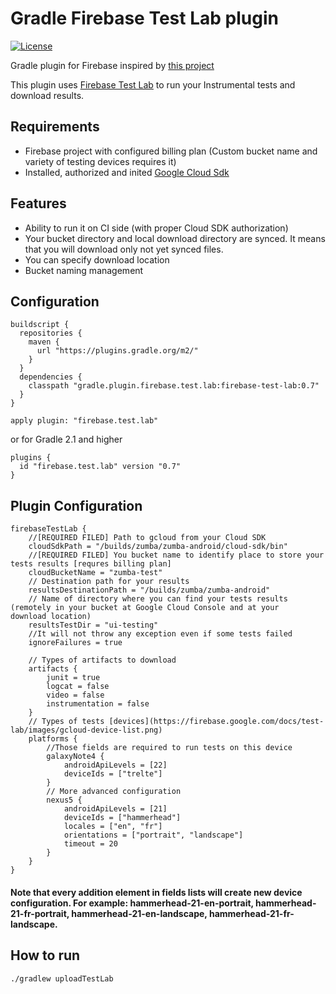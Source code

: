 # Gradle Firebase Test Lab plugin

[![License](https://img.shields.io/badge/License-Apache%202.0-yellowgreen.svg)](https://www.apache.org/licenses/LICENSE-2.0)

Gradle plugin for Firebase inspired by [this project](https://github.com/gildor/gradle-firebase-test-lab-plugin)

This plugin uses [Firebase Test Lab](https://firebase.google.com/docs/test-lab/) to run your Instrumental tests and download results.

## Requirements
- Firebase project with configured billing plan (Custom bucket name and variety of testing devices requires it)
- Installed, authorized and inited [Google Cloud Sdk](https://cloud.google.com/sdk/?utm_source=google&utm_medium=cpc&utm_campaign=2017-q1-cloud-emea-gcp-bkws-freetrial&gclid=CLCGn7b0wdQCFcwaGAodGqsJqA&dclid=CIW1srb0wdQCFZvNsgodLwkBjQ)

## Features
- Ability to run it on CI side (with proper Cloud SDK authorization)
- Your bucket directory and local download directory are synced. It means that you will download only not yet synced files.
- You can specify download location
- Bucket naming management

## Configuration

```
buildscript {
  repositories {
    maven {
      url "https://plugins.gradle.org/m2/"
    }
  }
  dependencies {
    classpath "gradle.plugin.firebase.test.lab:firebase-test-lab:0.7"
  }
}

apply plugin: "firebase.test.lab"
```
or for Gradle 2.1 and higher
```
plugins {
  id "firebase.test.lab" version "0.7"
}
```
## Plugin Configuration

```
firebaseTestLab {
    //[REQUIRED FILED] Path to gcloud from your Cloud SDK
    cloudSdkPath = "/builds/zumba/zumba-android/cloud-sdk/bin"
    //[REQUIRED FILED] You bucket name to identify place to store your tests results [requres billing plan]
    cloudBucketName = "zumba-test"
    // Destination path for your results
    resultsDestinationPath = "/builds/zumba/zumba-android"
    // Name of directory where you can find your tests results (remotely in your bucket at Google Cloud Console and at your       download location)
    resultsTestDir = "ui-testing"
    //It will not throw any exception even if some tests failed
    ignoreFailures = true

    // Types of artifacts to download
    artifacts {
        junit = true
        logcat = false
        video = false
        instrumentation = false
    }
    // Types of tests [devices](https://firebase.google.com/docs/test-lab/images/gcloud-device-list.png)  
    platforms {
        //Those fields are required to run tests on this device
        galaxyNote4 {
            androidApiLevels = [22]
            deviceIds = ["trelte"]
        }
        // More advanced configuration
        nexus5 {
            androidApiLevels = [21]
            deviceIds = ["hammerhead"]
            locales = ["en", "fr"]
            orientations = ["portrait", "landscape"]
            timeout = 20
        }
    }
}
```
#### Note that every addition element in fields lists will create new device configuration. For example: hammerhead-21-en-portrait, hammerhead-21-fr-portrait, hammerhead-21-en-landscape, hammerhead-21-fr-landscape. 

## How to run 
`./gradlew uploadTestLab`


